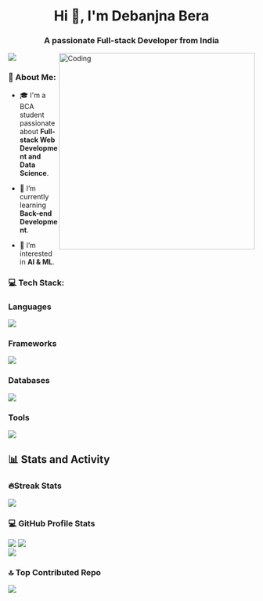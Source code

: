 <h1 align="center">Hi 👋, I'm Debanjna Bera</h1>
<h3 align="center">A passionate Full-stack Developer from India</h3>
<img align="right" alt="Coding" width="400" src="https://cdn.dribbble.com/users/14373931/screenshots/20229892/media/2916c362ae81f1f7fafbbe12f59cd8dc.gif">


[![](https://visitcount.itsvg.in/api?id=debanjan-bera&label=Profile%20Views&color=6&icon=6&pretty=false)](https://visitcount.itsvg.in)

### 💫 About Me:
- 🎓 I'm a BCA student passionate about **Full-stack Web Development and Data Science**.

- 🌱 I’m currently learning **Back-end Development**.

- 👀 I’m interested in **AI & ML**.

### 💻 Tech Stack:
<!--<p align="left"> <a href="https://www.cprogramming.com/" target="_blank" rel="noreferrer"> <img src="https://raw.githubusercontent.com/devicons/devicon/master/icons/c/c-original.svg" alt="c" width="40" height="40"/> </a> <a href="https://www.w3schools.com/css/" target="_blank" rel="noreferrer"> <img src="https://raw.githubusercontent.com/devicons/devicon/master/icons/css3/css3-original-wordmark.svg" alt="css3" width="40" height="40"/> </a> <a href="https://www.w3.org/html/" target="_blank" rel="noreferrer"> <img src="https://raw.githubusercontent.com/devicons/devicon/master/icons/html5/html5-original-wordmark.svg" alt="html5" width="40" height="40"/> </a> <a href="https://developer.mozilla.org/en-US/docs/Web/JavaScript" target="_blank" rel="noreferrer"> <img src="https://raw.githubusercontent.com/devicons/devicon/master/icons/javascript/javascript-original.svg" alt="javascript" width="40" height="40"/> </a> <a href="https://www.mysql.com/" target="_blank" rel="noreferrer"> <img src="https://raw.githubusercontent.com/devicons/devicon/master/icons/mysql/mysql-original-wordmark.svg" alt="mysql" width="40" height="40"/> </a> <a href="https://tailwindcss.com/" target="_blank" rel="noreferrer"> <img src="https://www.vectorlogo.zone/logos/tailwindcss/tailwindcss-icon.svg" alt="tailwind" width="40" height="40"/> </a> </p>
-->
<h3 align="left">Languages</h3>
<p align="left">
  <a href="https://skillicons.dev">
    <img src="https://skillicons.dev/icons?i=js,c,py,html" />
  </a>
</p>
<h3 align="left">Frameworks</h3>
<p align="left">
  <a href="https://skillicons.dev">
    <img src="https://skillicons.dev/icons?i=react,vite,tailwind" />
  </a>
</p>
<h3 align="left">Databases</h3>
<p align="left">
  <a href="https://skillicons.dev">
    <img src="https://skillicons.dev/icons?i=mysql" />
  </a>
</p>
<h3 align="left">Tools</h3>
<p align="left">
  <a href="https://skillicons.dev">
    <img src="https://skillicons.dev/icons?i=git,github,nodejs,vscode" />
  </a>
</p>

<summary><h2>📊 Stats and Activity</h2></summary>

### <h3>🔥Streak Stats</h3>
![](https://github-readme-streak-stats.herokuapp.com/?user=debanjan-bera&theme=radical&hide_border=false)<br/>
### <h3>💻 GitHub Profile Stats</h3>
![](https://github-readme-stats.vercel.app/api?username=debanjan-bera&theme=radical&hide_border=false&include_all_commits=false&count_private=false)
![](https://github-readme-stats.vercel.app/api/top-langs/?username=debanjan-bera&theme=radical&hide_border=false&include_all_commits=false&count_private=false&layout=compact)<br/>
[![](https://github-readme-activity-graph.vercel.app/graph?username=debanjan-bera&theme=github-compact&area_color=0a5b00&area=true)](https://github.com/debanjan-bera/github-readme-activity-graph)

### 🔝 Top Contributed Repo
![](https://github-contributor-stats.vercel.app/api?username=debanjan-bera&limit=5&theme=dracula&combine_all_yearly_contributions=true)



<!-- Proudly created with GPRM ( https://gprm.itsvg.in ) -->
